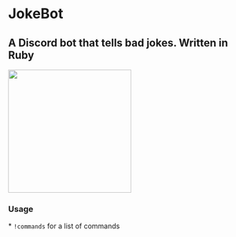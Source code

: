 # JokeBot <h2>A Discord bot that tells bad jokes. Written in Ruby</h2>
<img src="https://i.imgur.com/WuY4gva.png" width="250" height="250">

<h3>Usage</h3>
* <code>!commands</code> for a list of commands
